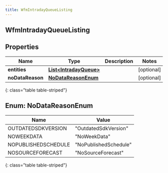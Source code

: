 ```yaml
---
title: WfmIntradayQueueListing
---
```

## WfmIntradayQueueListing


## Properties

| Name | Type | Description | Notes |
| ------------ | ------------- | ------------- | ------------- |
| **entities** | [**List&lt;IntradayQueue&gt;**](IntradayQueue.html) |  |  [optional] |
| **noDataReason** | [**NoDataReasonEnum**](#NoDataReasonEnum) |  |  [optional] |
{: class="table table-striped"}


<a name="NoDataReasonEnum"></a>

## Enum: NoDataReasonEnum

| Name | Value |
| ---- | ----- |
| OUTDATEDSDKVERSION | &quot;OutdatedSdkVersion&quot; |
| NOWEEKDATA | &quot;NoWeekData&quot; |
| NOPUBLISHEDSCHEDULE | &quot;NoPublishedSchedule&quot; |
| NOSOURCEFORECAST | &quot;NoSourceForecast&quot; |
{: class="table table-striped"}


